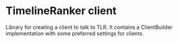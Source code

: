# TimelineRanker client

Library for creating a client to talk to TLR. It contains a ClientBuilder implementation
with some preferred settings for clients.
